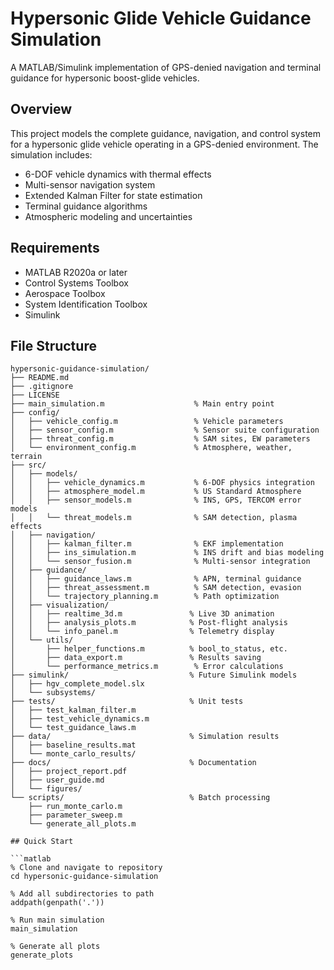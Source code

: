 # Hypersonic Glide Vehicle Guidance Simulation

A MATLAB/Simulink implementation of GPS-denied navigation and terminal guidance for hypersonic boost-glide vehicles.

## Overview

This project models the complete guidance, navigation, and control system for a hypersonic glide vehicle operating in a GPS-denied environment. The simulation includes:

- 6-DOF vehicle dynamics with thermal effects
- Multi-sensor navigation system
- Extended Kalman Filter for state estimation
- Terminal guidance algorithms
- Atmospheric modeling and uncertainties

## Requirements

- MATLAB R2020a or later
- Control Systems Toolbox
- Aerospace Toolbox
- System Identification Toolbox
- Simulink


## File Structure

```
hypersonic-guidance-simulation/
├── README.md
├── .gitignore
├── LICENSE
├── main_simulation.m                    % Main entry point
├── config/
│   ├── vehicle_config.m                 % Vehicle parameters
│   ├── sensor_config.m                  % Sensor suite configuration
│   ├── threat_config.m                  % SAM sites, EW parameters
│   └── environment_config.m             % Atmosphere, weather, terrain
├── src/
│   ├── models/
│   │   ├── vehicle_dynamics.m           % 6-DOF physics integration
│   │   ├── atmosphere_model.m           % US Standard Atmosphere
│   │   ├── sensor_models.m              % INS, GPS, TERCOM error models
│   │   └── threat_models.m              % SAM detection, plasma effects
│   ├── navigation/
│   │   ├── kalman_filter.m              % EKF implementation
│   │   ├── ins_simulation.m             % INS drift and bias modeling
│   │   └── sensor_fusion.m              % Multi-sensor integration
│   ├── guidance/
│   │   ├── guidance_laws.m              % APN, terminal guidance
│   │   ├── threat_assessment.m          % SAM detection, evasion
│   │   └── trajectory_planning.m        % Path optimization
│   ├── visualization/
│   │   ├── realtime_3d.m               % Live 3D animation
│   │   ├── analysis_plots.m            % Post-flight analysis
│   │   └── info_panel.m                % Telemetry display
│   └── utils/
│       ├── helper_functions.m          % bool_to_status, etc.
│       ├── data_export.m               % Results saving
│       └── performance_metrics.m        % Error calculations
├── simulink/                           % Future Simulink models
│   ├── hgv_complete_model.slx          
│   └── subsystems/
├── tests/                              % Unit tests
│   ├── test_kalman_filter.m
│   ├── test_vehicle_dynamics.m
│   └── test_guidance_laws.m
├── data/                               % Simulation results
│   ├── baseline_results.mat
│   └── monte_carlo_results/
├── docs/                               % Documentation
│   ├── project_report.pdf
│   ├── user_guide.md
│   └── figures/
└── scripts/                            % Batch processing
    ├── run_monte_carlo.m
    ├── parameter_sweep.m
    └── generate_all_plots.m

## Quick Start

```matlab
% Clone and navigate to repository
cd hypersonic-guidance-simulation

% Add all subdirectories to path
addpath(genpath('.'))

% Run main simulation
main_simulation

% Generate all plots
generate_plots
